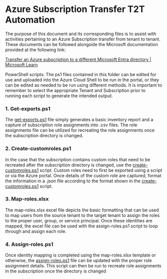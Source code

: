 # Azure Subscription Transfer T2T Automation

The purpose of this document and its corresponding files is to assist with activities pertaining to an Azure Subscription transfer from tenant to tenant. These documents can be followed alongside the Microsoft documentation provided at the following link:

[Transfer an Azure subscription to a different Microsoft Entra directory | Microsoft Learn](https://learn.microsoft.com/en-us/azure/role-based-access-control/transfer-subscription)

PowerShell scripts: The ps1 files contained in this folder can be edited for use and uploaded into the Azure Cloud Shell to be run in the portal, or they can be edited as needed to be run using different methods. It is important to remember to select the appropriate Tenant and Subscription prior to running each script to generate the intended output.

### 1. Get-exports.ps1

The [get-exports.ps1](./1.%20get-exports.ps1) file simply generates a basic inventory report and a capture of subscription role assignments into .csv files. The role assignments file can be utilized for recreating the role assignments once the subscription directory is changed.

### 2. Create-customroles.ps1

In the case that the subscription contains custom roles that need to be recreated after the subscription directory is changed, use the [create-customroles.ps1](./2.%20create-customroles.ps1) script. Custom roles need to first be exported using a script or via the Azure portal. Once details of the custom role are captured, format the information in a .json file according to the format shown in the [create-customroles.ps1](./2.%20create-customroles.ps1) script.

### 3. Map-roles.xlsx

The map-roles.xlsx excel file depicts the basic formatting that can be used to map users from the source tenant to the target tenant to assign the roles to the proper user, group, or service principal. Once these identities are mapped, the excel file can be used with the assign-roles.ps1 script to loop through and assign each role.

### 4. Assign-roles.ps1

Once identity mapping is completed using the map-roles.xlsx template or otherwise, the [assign-roles.ps1](./4.%20assign-roles.ps1) file can be updated with the proper role assignment details. This script can then be run to recreate role assignments in the subscription once the directory is changed
